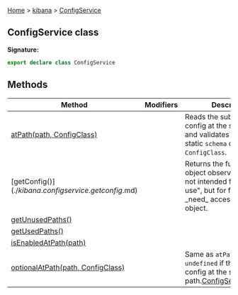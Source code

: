[Home](./index) &gt; [kibana](./kibana.md) &gt; [ConfigService](./kibana.configservice.md)

## ConfigService class


<b>Signature:</b>

```typescript
export declare class ConfigService 
```

## Methods

|  Method | Modifiers | Description |
|  --- | --- | --- |
|  [atPath(path, ConfigClass)](./kibana.configservice.atpath.md) |  | Reads the subset of the config at the specified <code>path</code> and validates it against the static <code>schema</code> on the given <code>ConfigClass</code>. |
|  [getConfig$()](./kibana.configservice.getconfig$.md) |  | Returns the full config object observable. This is not intended for "normal use", but for features that \_need\_ access to the full object. |
|  [getUnusedPaths()](./kibana.configservice.getunusedpaths.md) |  |  |
|  [getUsedPaths()](./kibana.configservice.getusedpaths.md) |  |  |
|  [isEnabledAtPath(path)](./kibana.configservice.isenabledatpath.md) |  |  |
|  [optionalAtPath(path, ConfigClass)](./kibana.configservice.optionalatpath.md) |  | Same as <code>atPath</code>, but returns <code>undefined</code> if there is no config at the specified path.[ConfigService.atPath()](./kibana.configservice.atpath.md) |

